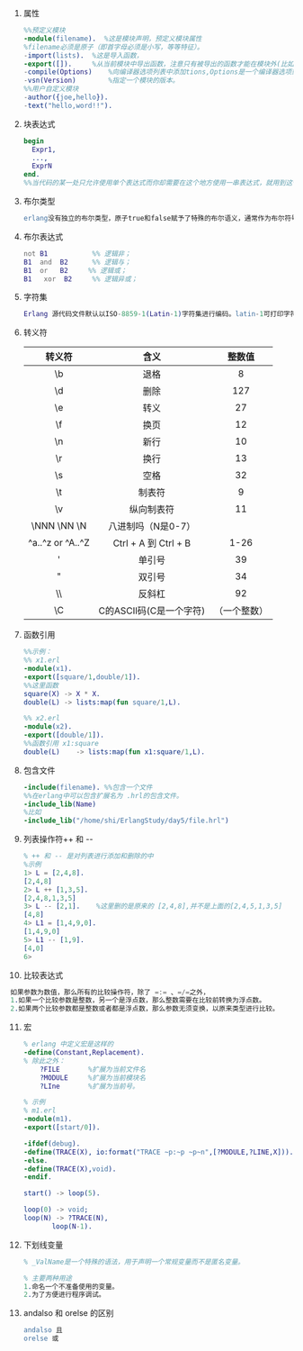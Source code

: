 1. 属性

   ```erlang
   %%预定义模块
   -module(filename).  %这是模块声明，预定义模块属性
   %filename必须是原子（即首字母必须是小写，等等特征）。
   -import(lists). 	%这是导入函数，
   -export([]).		%从当前模块中导出函数，注意只有被导出的函数才能在模块外(比如shell）被调用。
   -compile(Options)	%向编译器选项列表中添加tions,Options是一个编译器选项或者一个编译器选项列表。
   -vsn(Version)		%指定一个模块的版本。
   %%用户自定义模块
   -author({joe,hello}).
   -text("hello,word!!").

   ```

2. 块表达式

   ```erlang
   begin
     Expr1,
     ...,
     ExprN
   end.
   %%当代码的某一处只允许使用单个表达式而你却需要在这个地方使用一串表达式，就用到这个块表达式
   ```

3. 布尔类型

   ```erlang
   erlang没有独立的布尔类型，原子true和false赋予了特殊的布尔语义，通常作为布尔符号使用。
   ```

4. 布尔表达式

   ```erlang
   not B1			%% 逻辑非；
   B1  and  B2		%% 逻辑与；
   B1  or   B2     %% 逻辑或；
   B1	xor	 B2		%% 逻辑异或；
   ```

5. 字符集

   ```erlang
   Erlang 源代码文件默认以ISO-8859-1(Latin-1)字符集进行编码。latin-1可打印字符可以无需转义符而独立使用。
   ```

6. 转义符

   |          转义符          |         含义          |  整数值   |
   | :-------------------: | :-----------------: | :----: |
   |          \b           |         退格          |   8    |
   |          \d           |         删除          |  127   |
   |          \e           |         转义          |   27   |
   |          \f           |         换页          |   12   |
   |          \n           |         新行          |   10   |
   |          \r           |         换行          |   13   |
   |          \s           |         空格          |   32   |
   |          \t           |         制表符         |   9    |
   |          \v           |        纵向制表符        |   11   |
   |      \NNN \NN \N      |     八进制吗（N是0-7）     |        |
   | \^a..\^z  or \^A..\^Z | Ctrl + A 到 Ctrl + B |  1-26  |
   |          \'           |         单引号         |   39   |
   |          \"           |         双引号         |   34   |
   |          \\\          |         反斜杠         |   92   |
   |          \C           |  C的ASCII码(C是一个字符)   | （一个整数） |

7. 函数引用

   ```erlang
   %%示例：
   %% x1.erl
   -module(x1).
   -export([square/1,double/1]).
   %%这里函数
   square(X) -> X * X.
   double(L) -> lists:map(fun square/1,L).

   %% x2.erl
   -module(x2).
   -export([double/1]).
   %%函数引用 x1:square
   double(L) 	-> lists:map(fun x1:square/1,L).

   ```

8. 包含文件

   ```erlang
   -include(filename). %%包含一个文件
   %%在erlang中可以包含扩展名为 .hrl的包含文件。
   -include_lib(Name)  
   %比如 
   -include_lib("/home/shi/ErlangStudy/day5/file.hrl")
   ```

9. 列表操作符++ 和 --

   ```erlang
   % ++ 和 -- 是对列表进行添加和删除的中
   %示例
   1> L = [2,4,8].
   [2,4,8]
   2> L ++ [1,3,5].
   [2,4,8,1,3,5]
   3> L -- [2,1].    %这里删的是原来的 [2,4,8],并不是上面的[2,4,5,1,3,5]
   [4,8]
   4> L1 = [1,4,9,0].
   [1,4,9,0]
   5> L1 -- [1,9].
   [4,0]
   6> 
   ```

10. 比较表达式

   ```erlang
   如果参数为数值，那么所有的比较操作符，除了 =:= 、=/=之外，
   1.如果一个比较参数是整数，另一个是浮点数，那么整数需要在比较前转换为浮点数。
   2.如果两个比较参数都是整数或者都是浮点数，那么参数无须变换，以原来类型进行比较。
   ```

11. 宏

    ```erlang
    % erlang 中定义宏是这样的
    -define(Constant,Replacement).
    % 除此之外：
     	?FILE  		%扩展为当前文件名
    	?MODULE 	%扩展为当前模块名
    	?LIne		%扩展为当前号。

    % 示例
    % m1.erl
    -module(m1).
    -export([start/0]).

    -ifdef(debug).
    -define(TRACE(X), io:format("TRACE ~p:~p ~p~n",[?MODULE,?LINE,X])).
    -else.
    -define(TRACE(X),void).
    -endif.

    start()	-> loop(5).

    loop(0) -> void;
    loop(N) -> ?TRACE(N),
    	   loop(N-1).
    ```

12. 下划线变量

    ```erlang
    % _ValName是一个特殊的语法，用于声明一个常规变量而不是匿名变量。

    % 主要两种用途
    1.命名一个不准备使用的变量。
    2.为了方便进行程序调试。
    ```

13. andalso 和 orelse 的区别

    ```erlang
    andalso 且
    orelse 或
    ```